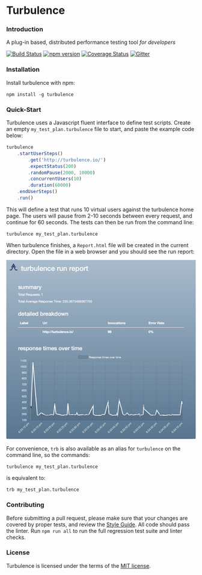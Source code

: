 # Turbulence
### Introduction
A plug-in based, distributed performance testing tool *for developers*

[![Build Status](https://travis-ci.org/njenan/turbulence.svg?branch=master)](https://travis-ci.org/njenan/turbulence)
[![npm version](https://badge.fury.io/js/turbulence.svg)](https://badge.fury.io/js/turbulence)
[![Coverage Status](https://coveralls.io/repos/github/njenan/turbulence/badge.svg?branch=master)](https://coveralls.io/github/njenan/turbulence?branch=master)
[![Gitter](https://badges.gitter.im/turbulence-performance-test/Lobby.svg)](https://gitter.im/turbulence-performance-test/Lobby?utm_source=badge&utm_medium=badge&utm_campaign=pr-badge)

### Installation

Install turbulence with npm:

    npm install -g turbulence


### Quick-Start
Turbulence uses a Javascript fluent interface to define test scripts.  Create an empty `my_test_plan.turbulence` file to start, and paste the example code below:

```javascript
turbulence
    .startUserSteps()
        .get('http://turbulence.io/')
        .expectStatus(200)
        .randomPause(2000, 10000)
        .concurrentUsers(10)
        .duration(60000)
    .endUserSteps()
    .run()
```

This will define a test that runs 10 virtual users against the turbulence home page.  The users will pause from 2-10 seconds between every request, and continue for 60 seconds.  The tests can then be run from the command line:
 
    turbulence my_test_plan.turbulence

When turbulence finishes, a `Report.html` file will be created in the current directory.  Open the file in a web browser and you should see the run report:

![Example Turbulence Report](./example-report.png)

For convenience, `trb` is also available as an alias for `turbulence` on the command line, so the commands:

    turbulence my_test_plan.turbulence

is equivalent to:

    trb my_test_plan.turbulence


### Contributing
Before submitting a pull request, please make sure that your changes are covered by proper tests, and review the [Style Guide](./STYLE_GUIDE.md).  All code should pass the linter.  Run `npm run all` to run the full regression test suite and linter checks.


### License

Turbulence is licensed under the terms of the [MIT license](./LICENSE).
